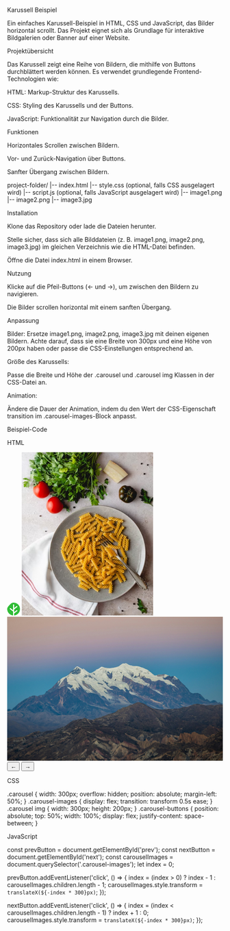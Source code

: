 Karussell Beispiel

Ein einfaches Karussell-Beispiel in HTML, CSS und JavaScript, das Bilder horizontal scrollt. Das Projekt eignet sich als Grundlage für interaktive Bildgalerien oder Banner auf einer Website.

Projektübersicht

Das Karussell zeigt eine Reihe von Bildern, die mithilfe von Buttons durchblättert werden können. Es verwendet grundlegende Frontend-Technologien wie:

HTML: Markup-Struktur des Karussells.

CSS: Styling des Karussells und der Buttons.

JavaScript: Funktionalität zur Navigation durch die Bilder.

Funktionen

Horizontales Scrollen zwischen Bildern.

Vor- und Zurück-Navigation über Buttons.

Sanfter Übergang zwischen Bildern.



project-folder/
|-- index.html
|-- style.css       (optional, falls CSS ausgelagert wird)
|-- script.js       (optional, falls JavaScript ausgelagert wird)
|-- image1.png
|-- image2.png
|-- image3.jpg

Installation

Klone das Repository oder lade die Dateien herunter.

Stelle sicher, dass sich alle Bilddateien (z. B. image1.png, image2.png, image3.jpg) im gleichen Verzeichnis wie die HTML-Datei befinden.

Öffne die Datei index.html in einem Browser.

Nutzung

Klicke auf die Pfeil-Buttons (← und →), um zwischen den Bildern zu navigieren.

Die Bilder scrollen horizontal mit einem sanften Übergang.

Anpassung

Bilder: Ersetze image1.png, image2.png, image3.jpg mit deinen eigenen Bildern. Achte darauf, dass sie eine Breite von 300px und eine Höhe von 200px haben oder passe die CSS-Einstellungen entsprechend an.

Größe des Karussells:

Passe die Breite und Höhe der .carousel und .carousel img Klassen in der CSS-Datei an.

Animation:

Ändere die Dauer der Animation, indem du den Wert der CSS-Eigenschaft transition im .carousel-images-Block anpasst.

Beispiel-Code

HTML

<div class="carousel">
    <div class="carousel-images">
        <img src="image1.png" alt="Bild 1">
        <img src="image2.png" alt="Bild 2">
        <img src="image3.jpg" alt="Bild 3">
    </div>
    <div class="carousel-buttons">
        <button id="prev">←</button>
        <button id="next">→</button>
    </div>
</div>

CSS

.carousel {
    width: 300px;
    overflow: hidden;
    position: absolute;
    margin-left: 50%;
}
.carousel-images {
    display: flex;
    transition: transform 0.5s ease;
}
.carousel img {
    width: 300px;
    height: 200px;
}
.carousel-buttons {
    position: absolute;
    top: 50%;
    width: 100%;
    display: flex;
    justify-content: space-between;
}

JavaScript

const prevButton = document.getElementById('prev');
const nextButton = document.getElementById('next');
const carouselImages = document.querySelector('.carousel-images');
let index = 0;

prevButton.addEventListener('click', () => {
    index = (index > 0) ? index - 1 : carouselImages.children.length - 1;
    carouselImages.style.transform = `translateX(${-index * 300}px)`;
});

nextButton.addEventListener('click', () => {
    index = (index < carouselImages.children.length - 1) ? index + 1 : 0;
    carouselImages.style.transform = `translateX(${-index * 300}px)`;
});





